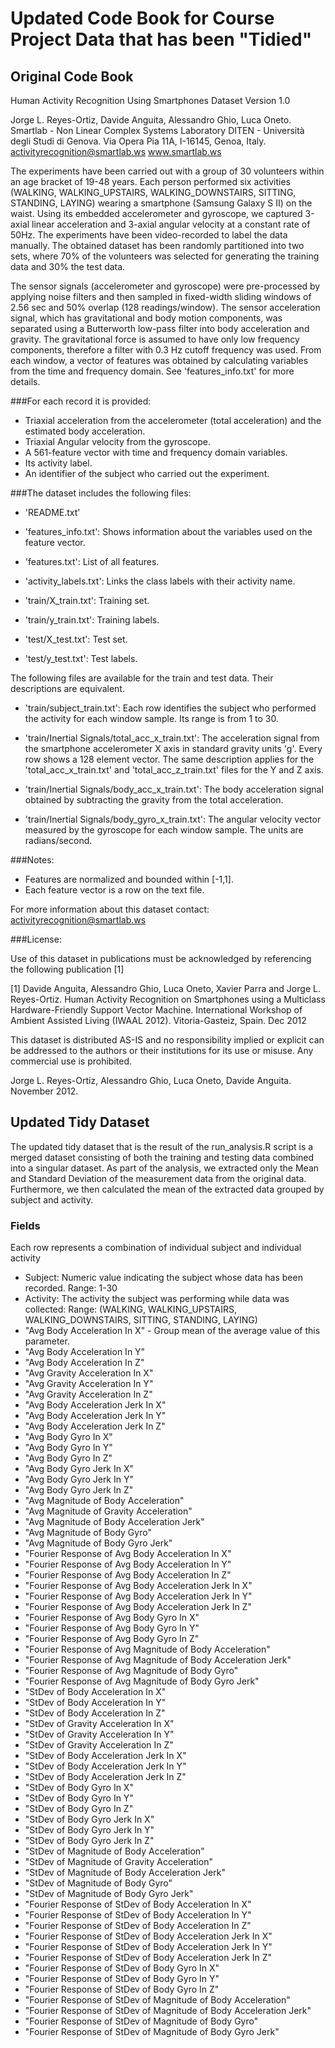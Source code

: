 # Updated Code Book for Course Project Data that has been "Tidied"

## Original Code Book


Human Activity Recognition Using Smartphones Dataset
Version 1.0

Jorge L. Reyes-Ortiz, Davide Anguita, Alessandro Ghio, Luca Oneto.
Smartlab - Non Linear Complex Systems Laboratory
DITEN - Università degli Studi di Genova.
Via Opera Pia 11A, I-16145, Genoa, Italy.
activityrecognition@smartlab.ws
www.smartlab.ws


The experiments have been carried out with a group of 30 volunteers within an age bracket of 19-48 years. Each person performed six activities (WALKING, WALKING_UPSTAIRS, WALKING_DOWNSTAIRS, SITTING, STANDING, LAYING) wearing a smartphone (Samsung Galaxy S II) on the waist. Using its embedded accelerometer and gyroscope, we captured 3-axial linear acceleration and 3-axial angular velocity at a constant rate of 50Hz. The experiments have been video-recorded to label the data manually. The obtained dataset has been randomly partitioned into two sets, where 70% of the volunteers was selected for generating the training data and 30% the test data. 

The sensor signals (accelerometer and gyroscope) were pre-processed by applying noise filters and then sampled in fixed-width sliding windows of 2.56 sec and 50% overlap (128 readings/window). The sensor acceleration signal, which has gravitational and body motion components, was separated using a Butterworth low-pass filter into body acceleration and gravity. The gravitational force is assumed to have only low frequency components, therefore a filter with 0.3 Hz cutoff frequency was used. From each window, a vector of features was obtained by calculating variables from the time and frequency domain. See 'features_info.txt' for more details. 

###For each record it is provided:

- Triaxial acceleration from the accelerometer (total acceleration) and the estimated body acceleration.
- Triaxial Angular velocity from the gyroscope. 
- A 561-feature vector with time and frequency domain variables. 
- Its activity label. 
- An identifier of the subject who carried out the experiment.

###The dataset includes the following files:

- 'README.txt'

- 'features_info.txt': Shows information about the variables used on the feature vector.

- 'features.txt': List of all features.

- 'activity_labels.txt': Links the class labels with their activity name.

- 'train/X_train.txt': Training set.

- 'train/y_train.txt': Training labels.

- 'test/X_test.txt': Test set.

- 'test/y_test.txt': Test labels.

The following files are available for the train and test data. Their descriptions are equivalent. 

- 'train/subject_train.txt': Each row identifies the subject who performed the activity for each window sample. Its range is from 1 to 30. 

- 'train/Inertial Signals/total_acc_x_train.txt': The acceleration signal from the smartphone accelerometer X axis in standard gravity units 'g'. Every row shows a 128 element vector. The same description applies for the 'total_acc_x_train.txt' and 'total_acc_z_train.txt' files for the Y and Z axis. 

- 'train/Inertial Signals/body_acc_x_train.txt': The body acceleration signal obtained by subtracting the gravity from the total acceleration. 

- 'train/Inertial Signals/body_gyro_x_train.txt': The angular velocity vector measured by the gyroscope for each window sample. The units are radians/second. 

###Notes: 

- Features are normalized and bounded within [-1,1].
- Each feature vector is a row on the text file.

For more information about this dataset contact: activityrecognition@smartlab.ws

###License:

Use of this dataset in publications must be acknowledged by referencing the following publication [1] 

[1] Davide Anguita, Alessandro Ghio, Luca Oneto, Xavier Parra and Jorge L. Reyes-Ortiz. Human Activity Recognition on Smartphones using a Multiclass Hardware-Friendly Support Vector Machine. International Workshop of Ambient Assisted Living (IWAAL 2012). Vitoria-Gasteiz, Spain. Dec 2012

This dataset is distributed AS-IS and no responsibility implied or explicit can be addressed to the authors or their institutions for its use or misuse. Any commercial use is prohibited.

Jorge L. Reyes-Ortiz, Alessandro Ghio, Luca Oneto, Davide Anguita. November 2012.

## Updated Tidy Dataset

The updated tidy dataset that is the result of the run_analysis.R script is a merged dataset consisting of both the training and testing data combined into a singular dataset. As part of the analysis, we extracted only the Mean and Standard Deviation of the measurement data from the original data. Furthermore, we then calculated the mean of the extracted data grouped by subject and activity. 

### Fields

Each row represents a combination of individual subject and individual activity
 
- Subject: Numeric value indicating the subject whose data has been recorded. Range: 1-30
- Activity: The activity the subject was performing while data was collected: Range: (WALKING, WALKING_UPSTAIRS, WALKING_DOWNSTAIRS, SITTING, STANDING, LAYING)
- "Avg Body Acceleration In X" - Group mean of the average value of this parameter.  
- "Avg Body Acceleration In Y" 
- "Avg Body Acceleration In Z" 
- "Avg Gravity Acceleration In X" 
- "Avg Gravity Acceleration In Y" 
- "Avg Gravity Acceleration In Z" 
- "Avg Body Acceleration Jerk In X" 
- "Avg Body Acceleration Jerk In Y" 
- "Avg Body Acceleration Jerk In Z" 
- "Avg Body Gyro In X" 
- "Avg Body Gyro In Y" 
- "Avg Body Gyro In Z" 
- "Avg Body Gyro Jerk In X" 
- "Avg Body Gyro Jerk In Y" 
- "Avg Body Gyro Jerk In Z" 
- "Avg Magnitude of Body Acceleration" 
- "Avg Magnitude of Gravity Acceleration" 
- "Avg Magnitude of Body Acceleration Jerk" 
- "Avg Magnitude of Body Gyro" 
- "Avg Magnitude of Body Gyro Jerk" 
- "Fourier Response of Avg Body Acceleration In X" 
- "Fourier Response of Avg Body Acceleration In Y" 
- "Fourier Response of Avg Body Acceleration In Z" 
- "Fourier Response of Avg Body Acceleration Jerk In X" 
- "Fourier Response of Avg Body Acceleration Jerk In Y" 
- "Fourier Response of Avg Body Acceleration Jerk In Z" 
- "Fourier Response of Avg Body Gyro In X" 
- "Fourier Response of Avg Body Gyro In Y" 
- "Fourier Response of Avg Body Gyro In Z" 
- "Fourier Response of Avg Magnitude of Body Acceleration" 
- "Fourier Response of Avg Magnitude of Body Acceleration Jerk" 
- "Fourier Response of Avg Magnitude of Body Gyro" 
- "Fourier Response of Avg Magnitude of Body Gyro Jerk" 
- "StDev of Body Acceleration In X" 
- "StDev of Body Acceleration In Y" 
- "StDev of Body Acceleration In Z" 
- "StDev of Gravity Acceleration In X" 
- "StDev of Gravity Acceleration In Y" 
- "StDev of Gravity Acceleration In Z" 
- "StDev of Body Acceleration Jerk In X" 
- "StDev of Body Acceleration Jerk In Y" 
- "StDev of Body Acceleration Jerk In Z" 
- "StDev of Body Gyro In X" 
- "StDev of Body Gyro In Y" 
- "StDev of Body Gyro In Z" 
- "StDev of Body Gyro Jerk In X"
- "StDev of Body Gyro Jerk In Y" 
- "StDev of Body Gyro Jerk In Z" 
- "StDev of Magnitude of Body Acceleration" 
- "StDev of Magnitude of Gravity Acceleration"
- "StDev of Magnitude of Body Acceleration Jerk" 
- "StDev of Magnitude of Body Gyro"
- "StDev of Magnitude of Body Gyro Jerk"
- "Fourier Response of StDev of Body Acceleration In X" 
- "Fourier Response of StDev of Body Acceleration In Y"
- "Fourier Response of StDev of Body Acceleration In Z"
- "Fourier Response of StDev of Body Acceleration Jerk In X"
- "Fourier Response of StDev of Body Acceleration Jerk In Y" 
- "Fourier Response of StDev of Body Acceleration Jerk In Z" 
- "Fourier Response of StDev of Body Gyro In X"
- "Fourier Response of StDev of Body Gyro In Y" 
- "Fourier Response of StDev of Body Gyro In Z" 
- "Fourier Response of StDev of Magnitude of Body Acceleration"
- "Fourier Response of StDev of Magnitude of Body Acceleration Jerk"
- "Fourier Response of StDev of Magnitude of Body Gyro"
- "Fourier Response of StDev of Magnitude of Body Gyro Jerk"

